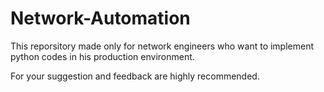 # Network-Automation
This reporsitory made only for network engineers who want to implement python codes in his production environment. 

For your suggestion and feedback are highly recommended. 
